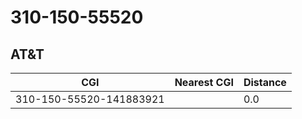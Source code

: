 # 310-150-55520
## AT&T


| CGI | Nearest CGI | Distance |
|-----|-------------|----------|
| 310-150-55520-141883921 |  | 0.0 |
